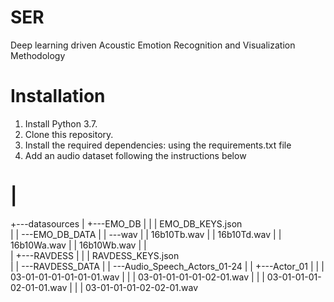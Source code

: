 # SER
Deep learning driven Acoustic Emotion Recognition and Visualization Methodology
# Installation
1. Install Python 3.7.
2. Clone this repository.
3. Install the required dependencies:
   using the requirements.txt file
4. Add an audio dataset following the instructions below
# |           
+---datasources
|   +---EMO_DB
|   |   |   EMO_DB_KEYS.json   
|   |   \---EMO_DB_DATA
|   |       \---wav
|   |               16b10Tb.wav
|   |               16b10Td.wav
|   |               16b10Wa.wav
|   |               16b10Wb.wav
|   |               
|   +---RAVDESS
|   |   |   RAVDESS_KEYS.json  
|   |   \---RAVDESS_DATA
|   |       \---Audio_Speech_Actors_01-24
|   |           +---Actor_01
|   |           |       03-01-01-01-01-01-01.wav
|   |           |       03-01-01-01-01-02-01.wav
|   |           |       03-01-01-01-02-01-01.wav
|   |           |       03-01-01-01-02-02-01.wav
